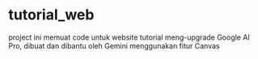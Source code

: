 # tutorial_web

project ini memuat code untuk website tutorial meng-upgrade Google AI Pro, dibuat dan dibantu oleh Gemini menggunakan fitur Canvas
